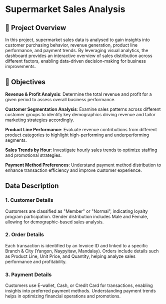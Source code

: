 # Supermarket Sales Analysis

## 📌 Project Overview
In this project, supermarket sales data is analysed to gain insights into customer purchasing behavior, revenue generation, product line performance, and payment trends. By leveraging visual analytics, the dashboard provides an interactive overview of sales distribution across different factors, enabling data-driven decision-making for business improvements.

## 🎯 Objectives
**Revenue & Profit Analysis**: Determine the total revenue and profit for a given period to assess overall business performance.     

**Customer Segmentation Analysis**: Examine sales patterns across different customer groups to identify key demographics driving revenue and tailor marketing strategies accordingly.     

**Product Line Performance**: Evaluate revenue contributions from different product categories to highlight high-performing and underperforming segments.    

**Sales Trends by Hour**: Investigate hourly sales trends to optimize staffing and promotional strategies.    

**Payment Method Preferences**: Understand payment method distribution to enhance transaction efficiency and improve customer experience.    


## Data Description
### 1. Customer Details
Customers are classified as "Member" or "Normal", indicating loyalty program participation. Gender distribution includes Male and Female, allowing for demographic-based sales analysis.

### 2. Order Details
Each transaction is identified by an Invoice ID and linked to a specific Branch & City (Yangon, Naypyitaw, Mandalay). Orders include details such as Product Line, Unit Price, and Quantity, helping analyze sales performance and profitability.

### 3. Payment Details
Customers use E-wallet, Cash, or Credit Card for transactions, enabling insights into preferred payment methods. Understanding payment trends helps in optimizing financial operations and promotions.
